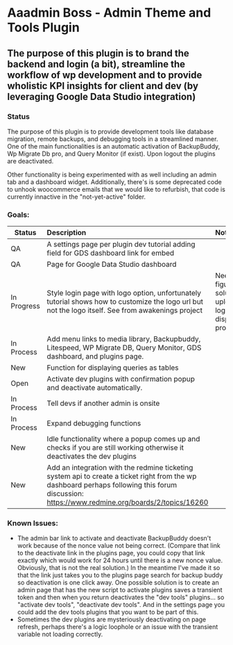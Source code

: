 # Aaadmin Boss - Admin Theme and Tools Plugin #

## The purpose of this plugin is to brand the backend and login (a bit), streamline the workflow of wp development and to provide wholistic KPI insights for client and dev (by leveraging Google Data Studio integration) ##

### Status ###

The purpose of this plugin is to provide development tools like database migration, remote backups, and debugging tools in a streamlined manner. One of the main functionalities is an automatic activation of BackupBuddy, Wp Migrate Db pro, and Query Monitor (if exist).
Upon logout the plugins are deactivated.

Other functionality is being experimented with as well including an admin tab and a dashboard widget. Additionally, there's is some deprecated code to unhook woocommerce emails that we would like to refurbish, that code is currently innactive in the "not-yet-active" folder.

### Goals: ###

| Status       | Description   |Note    |
| ------------- |:-------------|:-------|
|QA|A settings page per plugin dev tutorial adding field for GDS dashboard link for embed||
|QA|Page for Google Data Studio dashboard||
|In Progress|Style login page with logo option, unfortunately tutorial shows how to customize the logo url but not the logo itself. See from awakenings project|Need to make to figure out a solution for uploading the logo and displaying it programmatically.|
|In Process|Add menu links to media library, Backupbuddy, Litespeed, WP Migrate DB, Query Monitor, GDS dashboard, and plugins page.||
|New|Function for displaying queries as tables||
|Open|Activate dev plugins with confirmation popup and deactivate automatically.||
|In Process|Tell devs if another admin is onsite||
|In Process|Expand debugging functions||
|New|Idle functionality where a popup comes up and checks if you are still working otherwise it deactivates the dev plugins||
|New|Add an integration with the redmine ticketing system api to create a ticket right from the wp dashboard perhaps following this forum discussion: https://www.redmine.org/boards/2/topics/16260 ||

### Known Issues: ###

- The admin bar link to activate and deactivate BackupBuddy doesn't work because of the nonce value not being correct. (Compare that link to the deactivate link in the plugins page, you could copy that link exactly which would work for 24 hours until there is a new nonce value. Obviously, that is not the real solution.) In the meantime I've made it so that the link just takes you to the plugins page search for backup buddy so deactivation is one click away. One possible solution is to create an admin page that has the new script to activate plugins saves a transient token and then when you return deactivates the "dev tools" plugins... so "activate dev tools", "deactivate dev tools". And in the settings page you could add the dev tools plugins that you want to be part of this. 
- Sometimes the dev plugins are mysteriously deactivating on page refresh, perhaps there's a logic loophole or an issue with the transient variable not loading correctly.
